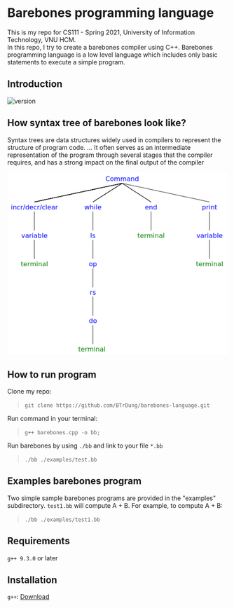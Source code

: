 # Barebones programming language
This is my repo for CS111 - Spring 2021, University of Information Technology, VNU HCM.          
In this repo, I try to create a barebones compiler using C++.
Barebones programming language is a low level language which includes only basic statements to execute a simple program.

## Introduction 

![version](https://img.shields.io/badge/version%20-1.0.0-brightgreen%20)

## How syntax tree of barebones look like?
Syntax trees are data structures widely used in compilers to represent the structure of program code. ... It often serves as an intermediate representation of the program through several stages that the compiler requires, and has a strong impact on the final output of the compiler

![alt text](https://github.com/BTrDung/Complex/blob/master/BBLang/198661149_968732063958275_4394586345187106564_n.png)
## How to run program
Clone my repo:

> ```git clone https://github.com/BTrDung/barebones-language.git```

Run command in your terminal: 

> ```g++ barebones.cpp -o bb;```

Run barebones by using ```./bb``` and link to your file ```*.bb```

> ```./bb ./examples/test.bb```

## Examples barebones program
Two simple sample barebones programs are provided in the "examples" subdirectory. ```test1.bb``` will compute A + B. For example, to compute A + B:

> ```./bb ./examples/test1.bb```

## Requirements
`g++ 9.3.0` or later


## Installation
```g++```: [Download](https://gcc.gnu.org/)
